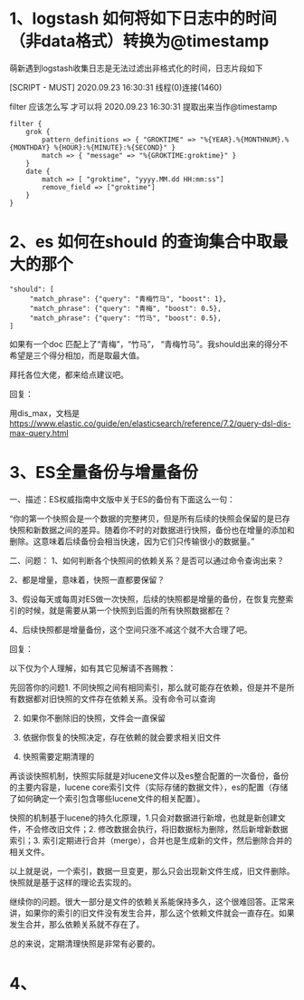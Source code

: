 # 1、logstash 如何将如下日志中的时间（非data格式）转换为@timestamp

萌新遇到logstash收集日志是无法过滤出非格式化的时间，日志片段如下

[SCRIPT - MUST] 2020.09.23 16:30:31 线程(0)连接(1460)

filter 应该怎么写 才可以将 2020.09.23 16:30:31 提取出来当作@timestamp

```
filter {    
    grok {
        pattern_definitions => { "GROKTIME" => "%{YEAR}.%{MONTHNUM}.%{MONTHDAY} %{HOUR}:%{MINUTE}:%{SECOND}" }
        match => { "message" => "%{GROKTIME:groktime}" }
    }
    date {
        match => [ "groktime", "yyyy.MM.dd HH:mm:ss"]
        remove_field => ["groktime"]
    }
}
```

# 2、es 如何在should 的查询集合中取最大的那个
```
"should": [
     "match_phrase": {"query": "青梅竹马", "boost": 1},
     "match_phrase": {"query": "青梅", "boost": 0.5},
     "match_phrase": {"query": "竹马", "boost": 0.5},
]
```
如果有一个doc 匹配上了“青梅”，“竹马”， “青梅竹马”。我should出来的得分不希望是三个得分相加，而是取最大值。

拜托各位大佬，都来给点建议吧。

回复：

用dis_max，文档是 https://www.elastic.co/guide/en/elasticsearch/reference/7.2/query-dsl-dis-max-query.html



# 3、ES全量备份与增量备份

一、描述：ES权威指南中文版中关于ES的备份有下面这么一句：

“你的第一个快照会是一个数据的完整拷贝，但是所有后续的快照会保留的是已存快照和新数据之间的差异。随着你不时的对数据进行快照，备份也在增量的添加和删除。这意味着后续备份会相当快速，因为它们只传输很小的数据量。”
 
二、问题：
1、如何判断各个快照间的依赖关系？是否可以通过命令查询出来？

2、都是增量，意味着，快照一直都要保留？

3、假设每天或每周对ES做一次快照，后续的快照都是增量的备份，在恢复完整索引的时候，就是需要从第一个快照到后面的所有快照数据都在？

4、后续快照都是增量备份，这个空间只涨不减这个就不大合理了吧。

回复：

以下仅为个人理解，如有其它见解请不吝赐教：

先回答你的问题1. 不同快照之间有相同索引，那么就可能存在依赖，但是并不是所有数据都对旧快照的文件存在依赖关系。没有命令可以查询

2. 如果你不删除旧的快照，文件会一直保留

3. 依据你恢复的快照决定，存在依赖的就会要求相关旧文件

4. 快照需要定期清理的
 
再谈谈快照机制，快照实际就是对lucene文件以及es整合配置的一次备份，备份的主要内容是，lucene core索引文件（实际存储的数据文件），es的配置（存储了如何确定一个索引包含哪些lucene文件的相关配置）。

快照的机制基于lucene的持久化原理，1.只会对数据进行新增，也就是新创建文件，不会修改旧文件；2. 修改数据会执行，将旧数据标为删除，然后新增新数据索引；3. 索引定期进行合并（merge），合并也是生成新的文件，然后删除合并的相关文件。

以上就是说，一个索引，数据一旦变更，那么只会出现新文件生成，旧文件删除。快照就是基于这样的理论去实现的。
 
 
继续你的问题。很大一部分是文件的依赖关系能保持多久，这个很难回答。正常来讲，如果你的索引的旧文件没有发生合并，那么这个依赖文件就会一直存在。如果发生合并，那么依赖关系就不存在了。

总的来说，定期清理快照是非常有必要的。

# 4、

